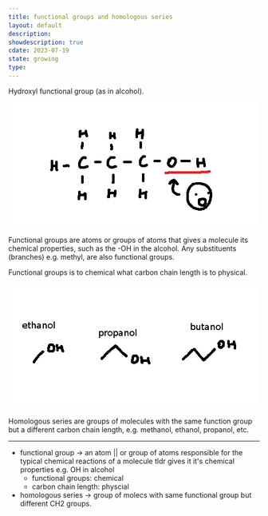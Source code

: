 ```yaml
---
title: functional groups and homologous series
layout: default
description: 
showdescription: true
cdate: 2023-07-19
state: growing
type: 
---
```


Hydroxyl functional group (as in alcohol).

![functional-groups](assets/functional-groups.png)

Functional groups are atoms or groups of atoms that gives a molecule its chemical properties, such as the -OH in the alcohol. Any substituents (branches) e.g. methyl, are also functional groups.

Functional groups is to chemical what carbon chain length is to physical.

![homologous-series](assets/homologous-series.png)

Homologous series are groups of molecules with the same function group but a different carbon chain length, e.g. methanol, ethanol, propanol, etc.

---

- functional group → an atom || or group of atoms responsible for the typical chemical reactions of a molecule tldr gives it it's chemical properties e.g. OH in alcohol
    - functional groups: chemical
    - carbon chain length: physcial
- homologous series → group of molecs with same functional group but different CH2 groups.